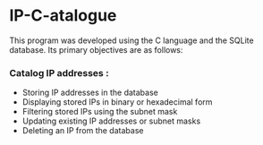 # IP-C-atalogue
This program was developed using the C language and the SQLite database. Its primary objectives are as follows:
### Catalog IP addresses : 
 - Storing IP addresses in the database
 - Displaying stored IPs in binary or hexadecimal form
 - Filtering stored IPs using the subnet mask
 - Updating existing IP addresses or subnet masks
 - Deleting an IP from the database
